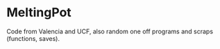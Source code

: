 # MeltingPot
Code from Valencia and UCF, also random one off programs and scraps (functions, saves).
